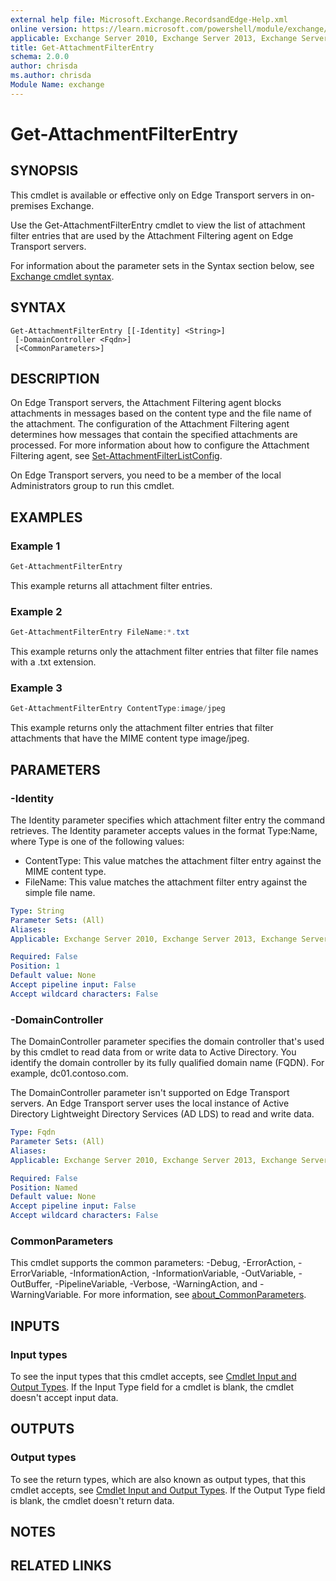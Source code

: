 ```yaml
---
external help file: Microsoft.Exchange.RecordsandEdge-Help.xml
online version: https://learn.microsoft.com/powershell/module/exchange/get-attachmentfilterentry
applicable: Exchange Server 2010, Exchange Server 2013, Exchange Server 2016, Exchange Server 2019
title: Get-AttachmentFilterEntry
schema: 2.0.0
author: chrisda
ms.author: chrisda
Module Name: exchange
---
```


# Get-AttachmentFilterEntry

## SYNOPSIS
This cmdlet is available or effective only on Edge Transport servers in on-premises Exchange.

Use the Get-AttachmentFilterEntry cmdlet to view the list of attachment filter entries that are used by the Attachment Filtering agent on Edge Transport servers.

For information about the parameter sets in the Syntax section below, see [Exchange cmdlet syntax](https://learn.microsoft.com/powershell/exchange/exchange-cmdlet-syntax).

## SYNTAX

```
Get-AttachmentFilterEntry [[-Identity] <String>]
 [-DomainController <Fqdn>]
 [<CommonParameters>]
```

## DESCRIPTION
On Edge Transport servers, the Attachment Filtering agent blocks attachments in messages based on the content type and the file name of the attachment. The configuration of the Attachment Filtering agent determines how messages that contain the specified attachments are processed. For more information about how to configure the Attachment Filtering agent, see [Set-AttachmentFilterListConfig](https://learn.microsoft.com/powershell/module/exchange/set-attachmentfilterlistconfig).

On Edge Transport servers, you need to be a member of the local Administrators group to run this cmdlet.

## EXAMPLES

### Example 1
```powershell
Get-AttachmentFilterEntry
```

This example returns all attachment filter entries.

### Example 2
```powershell
Get-AttachmentFilterEntry FileName:*.txt
```

This example returns only the attachment filter entries that filter file names with a .txt extension.

### Example 3
```powershell
Get-AttachmentFilterEntry ContentType:image/jpeg
```

This example returns only the attachment filter entries that filter attachments that have the MIME content type image/jpeg.

## PARAMETERS

### -Identity
The Identity parameter specifies which attachment filter entry the command retrieves. The Identity parameter accepts values in the format Type:Name, where Type is one of the following values:

- ContentType: This value matches the attachment filter entry against the MIME content type.
- FileName: This value matches the attachment filter entry against the simple file name.

```yaml
Type: String
Parameter Sets: (All)
Aliases:
Applicable: Exchange Server 2010, Exchange Server 2013, Exchange Server 2016, Exchange Server 2019

Required: False
Position: 1
Default value: None
Accept pipeline input: False
Accept wildcard characters: False
```

### -DomainController
The DomainController parameter specifies the domain controller that's used by this cmdlet to read data from or write data to Active Directory. You identify the domain controller by its fully qualified domain name (FQDN). For example, dc01.contoso.com.

The DomainController parameter isn't supported on Edge Transport servers. An Edge Transport server uses the local instance of Active Directory Lightweight Directory Services (AD LDS) to read and write data.

```yaml
Type: Fqdn
Parameter Sets: (All)
Aliases:
Applicable: Exchange Server 2010, Exchange Server 2013, Exchange Server 2016, Exchange Server 2019

Required: False
Position: Named
Default value: None
Accept pipeline input: False
Accept wildcard characters: False
```

### CommonParameters
This cmdlet supports the common parameters: -Debug, -ErrorAction, -ErrorVariable, -InformationAction, -InformationVariable, -OutVariable, -OutBuffer, -PipelineVariable, -Verbose, -WarningAction, and -WarningVariable. For more information, see [about_CommonParameters](https://go.microsoft.com/fwlink/p/?LinkID=113216).

## INPUTS

### Input types
To see the input types that this cmdlet accepts, see [Cmdlet Input and Output Types](https://go.microsoft.com/fwlink/p/?LinkId=616387). If the Input Type field for a cmdlet is blank, the cmdlet doesn't accept input data.

## OUTPUTS

### Output types
To see the return types, which are also known as output types, that this cmdlet accepts, see [Cmdlet Input and Output Types](https://go.microsoft.com/fwlink/p/?LinkId=616387). If the Output Type field is blank, the cmdlet doesn't return data.

## NOTES

## RELATED LINKS
